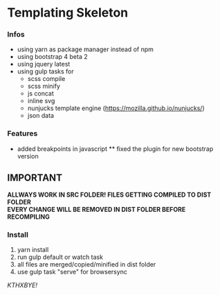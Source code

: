 # Templating Skeleton

### Infos

* using yarn as package manager instead of npm
* using bootstrap 4 beta 2
* using jquery latest
* using gulp tasks for 
	* scss compile
	* scss minify
	* js concat
	* inline svg
	* nunjucks template engine (https://mozilla.github.io/nunjucks/)
	* json data
	
### Features
* added breakpoints in javascript
** fixed the plugin for new bootstrap version

## IMPORTANT
**ALLWAYS WORK IN SRC FOLDER! FILES GETTING COMPILED TO DIST FOLDER**
<br>
**EVERY CHANGE WILL BE REMOVED IN DIST FOLDER BEFORE RECOMPILING**

### Install

1. yarn install
2. run gulp default or watch task
3. all files are merged/copied/minified in dist folder
4. use gulp task "serve" for browsersync 

_KTHXBYE!_